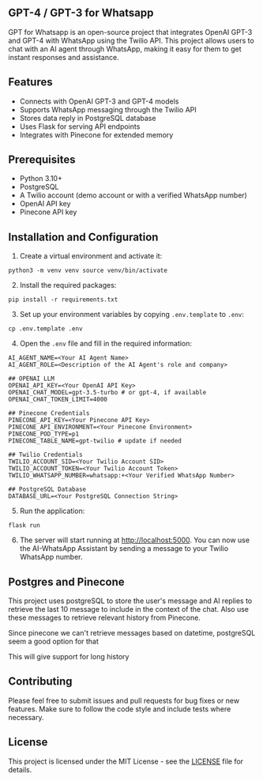 ## GPT-4 / GPT-3 for Whatsapp

GPT for Whatsapp is an open-source project that integrates OpenAI GPT-3 and GPT-4 with WhatsApp using the Twilio API. This project allows users to chat with an AI agent through WhatsApp, making it easy for them to get instant responses and assistance.

## Features

- Connects with OpenAI GPT-3 and GPT-4 models
- Supports WhatsApp messaging through the Twilio API
- Stores data reply in PostgreSQL database
- Uses Flask for serving API endpoints
- Integrates with Pinecone for extended memory

## Prerequisites

- Python 3.10+
- PostgreSQL
- A Twilio account (demo account or with a verified WhatsApp number)
- OpenAI API key
- Pinecone API key

## Installation and Configuration

1.  Create a virtual environment and activate it:

`python3 -m venv venv
source venv/bin/activate`

2.  Install the required packages:

`pip install -r requirements.txt`

3.  Set up your environment variables by copying `.env.template` to `.env`:

`cp .env.template .env`

4.  Open the `.env` file and fill in the required information:

```
AI_AGENT_NAME=<Your AI Agent Name>
AI_AGENT_ROLE=<Description of the AI Agent's role and company>

## OPENAI LLM
OPENAI_API_KEY=<Your OpenAI API Key>
OPENAI_CHAT_MODEL=gpt-3.5-turbo # or gpt-4, if available
OPENAI_CHAT_TOKEN_LIMIT=4000

## Pinecone Credentials
PINECONE_API_KEY=<Your Pinecone API Key>
PINECONE_API_ENVIRONMENT=<Your Pinecone Environment>
PINECONE_POD_TYPE=p1
PINECONE_TABLE_NAME=gpt-twilio # update if needed

## Twilio Credentials
TWILIO_ACCOUNT_SID=<Your Twilio Account SID>
TWILIO_ACCOUNT_TOKEN=<Your Twilio Account Token>
TWILIO_WHATSAPP_NUMBER=whatsapp:+<Your Verified WhatsApp Number>

## PostgreSQL Database
DATABASE_URL=<Your PostgreSQL Connection String>
```

5.  Run the application:

`flask run`

6.  The server will start running at [http://localhost:5000](http://localhost:5000/). You can now use the AI-WhatsApp Assistant by sending a message to your Twilio WhatsApp number.


## Postgres and Pinecone

This project uses postgreSQL to store the user's message and AI replies to retrieve the last 10 message to include in the context of the chat. Also use these messages to retrieve relevant history from Pinecone.

Since pinecone we can't retrieve messages based on datetime, postgreSQL seem a good option for that

This will give support for long history

## Contributing

Please feel free to submit issues and pull requests for bug fixes or new features. Make sure to follow the code style and include tests where necessary.

## License

This project is licensed under the MIT License - see the [LICENSE](https://github.com/jasielmacedo/gpt-for-whatsapp/blob/main/LICENSE) file for details.
````
